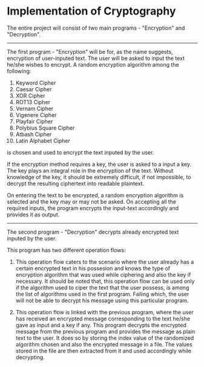 <h1> Implementation of Cryptography </h1>


The entire project  will consist of two main programs - "Encryption" and "Decryption".

----------------

The first program - "Encryption" will be for, as the name suggests, encryption of user-inputed text.
The user will be asked to input the text he/she wishes to encrypt. A random encryption algorithm among the following:
1. Keyword Cipher
2. Caesar Cipher
3. XOR Cipher
4. ROT13 Cipher
5. Vernam Cipher
6. Vigenere Cipher
7. Playfair Cipher
8. Polybius Square Cipher
9. Atbash Cipher
10. Latin Alphabet Cipher 

is chosen and used to encrypt the text inputed by the user.

If the encryption method requires a key, the user is asked to a input a key. The key plays an integral role in the encryption of the text. Without knowledge of the key, it should be extremely difficult, if not impossible, to decrypt the resulting ciphertext into readable plaintext.

On entering the text to be encrypted, a random encryption algorithm is selected and the key may or may not be asked. On accepting all the required inputs, the program encrypts the input-text accordingly and provides it as output. 

------

The second program - "Decryption" decrypts already encrypted text inputed by the user. 

This program has two different operation flows: 

1. This operation flow caters to the scenario where the user already has a certain encrypted text in his possesion and knows the type of encryption algorithm that was used while ciphering and also the key if necessary. It should be noted that, this operation flow can be used only if the algorithm used to ciper the text that the user possess, is among the list of algorithms used in the first program. Failing which, the user will not be able to decrypt his message using this particular program.  

2. This operation flow is linked with the previous program, where the user has received an encrypted message corresponding to the text he/she gave as input and a key if any. This program decrypts the encrypted message from the previous program and provides the message as plain text to the user. It does so by storing the index value of the randomized algorithm chosen and also the encrypted message in a file. The values stored in the file are then extracted from it and used accordingly while decrypting.
                                                                          

